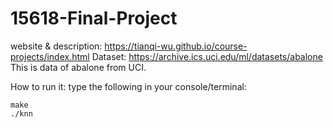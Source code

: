 # 15618-Final-Project

website & description: https://tianqi-wu.github.io/course-projects/index.html
Dataset: https://archive.ics.uci.edu/ml/datasets/abalone
This is data of abalone from UCI.

</div>


How to run it: type the following in your console/terminal:

```
make
./knn
```